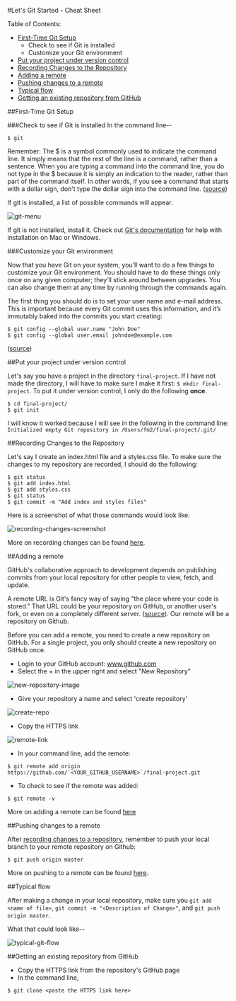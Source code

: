 #Let's Git Started - Cheat Sheet

Table of Contents:

- [First-Time Git Setup](https://github.com/fma2/pcp-intro-web-development/blob/master/resources/git-started-cheat-sheet.md#first-time-git-setup)
	- Check to see if Git is installed
	- Customize your Git environment
- [Put your project under version control](https://github.com/fma2/pcp-intro-web-development/blob/master/resources/git-started-cheat-sheet.md#first-time-git-setup)
- [Recording Changes to the Repository](https://github.com/fma2/pcp-intro-web-development/blob/master/resources/git-started-cheat-sheet.md#recording-changes-to-the-repository)
- [Adding a remote](https://github.com/fma2/pcp-intro-web-development/blob/master/resources/git-started-cheat-sheet.md#adding-a-remote)
- [Pushing changes to a remote](https://github.com/fma2/pcp-intro-web-development/blob/master/resources/git-started-cheat-sheet.md#pushing-changes-to-a-remote)
- [Typical flow](https://github.com/fma2/pcp-intro-web-development/blob/master/resources/git-started-cheat-sheet.md#typical-flow)
- [Getting an existing repository from GitHub](https://github.com/fma2/pcp-intro-web-development/blob/master/resources/git-started-cheat-sheet.md#getting-an-existing-repository-from-github)


##First-Time Git Setup

###Check to see if Git is installed
In the command line--

```
$ git
```

Remember: The $ is a symbol commonly used to indicate the command line. It simply means that the rest of the line is a command, rather than a sentence. When you are typing a command into the command line, you do not type in the $ because it is simply an indication to the reader, rather than part of the command itself. In other words, if you see a command that starts with a dollar sign, don't type the dollar sign into the command line. ([source](http://www.davidbaumgold.com/tutorials/command-line/))

If git is installed, a list of possible commands will appear.

![git-menu](https://raw.githubusercontent.com/fma2/pcp-intro-web-development/master/resources/images/git-menu.png)  

If git is not installed, install it.  Check out [Git's documentation](https://git-scm.com/book/en/v2/Getting-Started-Installing-Git#Installing-on-Mac) for help with installation on Mac or Windows.

###Customize your Git environment

Now that you have Git on your system, you’ll want to do a few things to customize your Git environment. You should have to do these things only once on any given computer; they’ll stick around between upgrades. You can also change them at any time by running through the commands again.

The first thing you should do is to set your user name and e-mail address.  This is important because every Git commit uses this information, and it’s immutably baked into the commits you start creating:

```
$ git config --global user.name "John Doe"
$ git config --global user.email johndoe@example.com
```

([source](https://git-scm.com/book/en/v2/Getting-Started-First-Time-Git-Setup))

##Put your project under version control

Let's say you have a project in the directory `final-project`.  If I have not made the directory, I will have to make sure I make it first: `$ mkdir final-project`.  To put it under version control, I only do the following **once**.

```
$ cd final-project/
$ git init
```
I will know it worked because I will see in the following in the command line: `Initialized empty Git repository in /Users/fm2/final-project/.git/`

##Recording Changes to the Repository

Let's say I create an index.html file and a styles.css file.  To make sure the changes to my repository are recorded, I should do the following:

```
$ git status
$ git add index.html
$ git add styles.css
$ git status
$ git commit -m "Add index and styles files"
```

Here is a screenshot of what those commands would look like:

![recording-changes-screenshot](https://raw.githubusercontent.com/fma2/pcp-intro-web-development/master/resources/images/git-recording-changes-flow.png)


More on recording changes can be found [here](https://git-scm.com/book/en/v2/Git-Basics-Recording-Changes-to-the-Repository).

##Adding a remote

GitHub's collaborative approach to development depends on publishing commits from your local repository for other people to view, fetch, and update.

A remote URL is Git's fancy way of saying "the place where your code is stored." That URL could be your repository on GitHub, or another user's fork, or even on a completely different server. ([source](https://help.github.com/articles/about-remote-repositories/)).  Our remote will be a repository on Github.  

Before you can add a remote, you need to create a new repository on GitHub.   For a single project, you only should create a new repository on GitHub once.

- Login to your GitHub account: www.github.com
- Select the + in the upper right and select "New Repository"

![new-repository-image](https://s3.amazonaws.com/external_clips/attachments/59198/original/github-create-new-repository.png?1432284535) 

- Give your repository a name and select 'create repository'

![create-repo](https://raw.githubusercontent.com/fma2/pcp-intro-web-development/master/resources/images/github-create-repo.png)

- Copy the HTTPS link

![remote-link](https://raw.githubusercontent.com/fma2/pcp-intro-web-development/master/resources/images/git-add-remote-link.png)

- In your command line, add the remote:

```
$ git remote add origin https://github.com/`<YOUR_GITHUB_USERNAME>`/final-project.git
```
- To check to see if the remote was added:
```
$ git remote -v
```

More on adding a remote can be found [here](https://help.github.com/articles/adding-a-remote/)


##Pushing changes to a remote

After [recording changes to a repository](https://github.com/fma2/pcp-intro-web-development/blob/master/resources/git-started-cheat-sheet.md#recording-changes-to-the-repository), remember to push your local branch to your remote repository on Github:

```
$ git push origin master
```

More on pushing to a remote can be found [here](https://help.github.com/articles/pushing-to-a-remote/).

##Typical flow

After making a change in your local repository, make sure you `git add <name of file>`, `git commit -m "<Description of Change>"`, and `git push origin master`.

What that could look like--

![typical-git-flow](https://raw.githubusercontent.com/fma2/pcp-intro-web-development/master/resources/images/typical-git-flow.png)

##Getting an existing repository from GitHub

- Copy the HTTPS link from the repository's GitHub page
- In the command line, 

```
$ git clone <paste the HTTPS link here>

```
